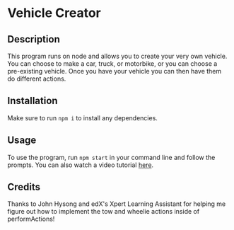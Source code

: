 # Vehicle Creator

## Description

This program runs on node and allows you to create your very own vehicle. You can choose to make a car, truck, or motorbike, or you can choose a pre-existing vehicle. Once you have your vehicle you can then have them do different actions.

## Installation

Make sure to run `npm i` to install any dependencies.

## Usage

To use the program, run `npm start` in your command line and follow the prompts.
You can also watch a video tutorial [here](https://drive.google.com/file/d/11NJk8sQ1k5BxvH_mxAgpctLgcMjlMGf-/view?usp=sharing).

## Credits
Thanks to John Hysong and edX's Xpert Learning Assistant for helping me figure out how to implement the tow and wheelie actions inside of performActions!
